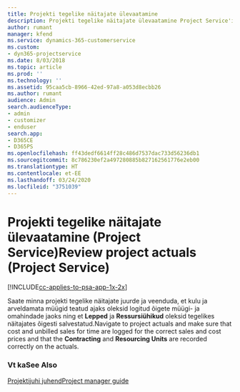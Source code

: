 ```yaml
---
title: Projekti tegelike näitajate ülevaatamine
description: Projekti tegelike näitajate ülevaatamine Project Service'is
author: rumant
manager: kfend
ms.service: dynamics-365-customerservice
ms.custom:
- dyn365-projectservice
ms.date: 8/03/2018
ms.topic: article
ms.prod: ''
ms.technology: ''
ms.assetid: 95caa5cb-8966-42ed-97a8-a053d8ecbb26
ms.author: rumant
audience: Admin
search.audienceType:
- admin
- customizer
- enduser
search.app:
- D365CE
- D365PS
ms.openlocfilehash: ff43dedf6614ff28c486d7537dac733d56236db1
ms.sourcegitcommit: 8c786230ef2a497280885b827162561776e2eb00
ms.translationtype: HT
ms.contentlocale: et-EE
ms.lasthandoff: 03/24/2020
ms.locfileid: "3751039"
---
```

# <a name="review-project-actuals-project-service"></a><span data-ttu-id="401e0-103">Projekti tegelike näitajate ülevaatamine (Project Service)</span><span class="sxs-lookup"><span data-stu-id="401e0-103">Review project actuals (Project Service)</span></span>

[!INCLUDE[cc-applies-to-psa-app-1x-2x](../includes/cc-applies-to-psa-app-1x-2x.md)]

<span data-ttu-id="401e0-104">Saate minna projekti tegelike näitajate juurde ja veenduda, et kulu ja arveldamata müügid teatud ajaks oleksid logitud õigete müügi- ja omahindade jaoks ning et **Lepped** ja **Ressursiühikud** oleksid tegelikes näitajates õigesti salvestatud.</span><span class="sxs-lookup"><span data-stu-id="401e0-104">Navigate to project actuals and make sure that cost and unbilled sales for time are logged for the correct sales and cost prices and that the **Contracting** and **Resourcing Units** are recorded correctly on the actuals.</span></span>  
  
### <a name="see-also"></a><span data-ttu-id="401e0-105">Vt ka</span><span class="sxs-lookup"><span data-stu-id="401e0-105">See Also</span></span>  
 [<span data-ttu-id="401e0-106">Projektijuhi juhend</span><span class="sxs-lookup"><span data-stu-id="401e0-106">Project manager guide</span></span>](../project-service/project-manager-guide.md)
